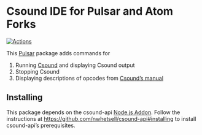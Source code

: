 # Csound IDE for Pulsar and Atom Forks

[![Actions](https://github.com/nwhetsell/ide-csound/workflows/CI/badge.svg)](https://github.com/nwhetsell/ide-csound/actions?workflow=CI)

This [Pulsar](https://pulsar-edit.dev) package adds commands for

1. Running [Csound](https://en.wikipedia.org/wiki/Csound) and displaying Csound output
2. Stopping Csound
3. Displaying descriptions of opcodes from [Csound’s manual](https://csound.com/docs/manual/PartReference.html)

## Installing

This package depends on the csound-api [Node.js Addon](https://nodejs.org/api/addons.html). Follow the instructions at https://github.com/nwhetsell/csound-api#installing to install csound-api’s prerequisites.
